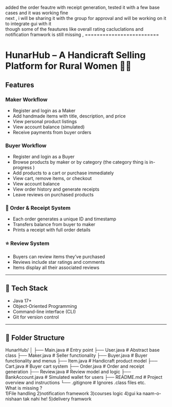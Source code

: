 added the order feautre with receipt generation, tested it with a few base cases and it was working fine <br>
next , i will be sharing it with the group for approval and will be working on it to integrate gui with it <br>
though some of the feautures like overall rating cacluclations and notification framwork is still missing ,
=========================<br>
# HunarHub – A Handicraft Selling Platform for Rural Women 🧵💼

## Features

###  Maker Workflow
- Register and login as a Maker
- Add handmade items with title, description, and price
- View personal product listings
- View account balance (simulated)
- Receive payments from buyer orders

### Buyer Workflow
- Register and login as a Buyer
- Browse products by maker or by category (the category thing is in-progress )
- Add products to a cart or purchase immediately
- View cart, remove items, or checkout
- View account balance
- View order history and generate receipts
- Leave reviews on purchased products

### 🧾 Order & Receipt System
- Each order generates a unique ID and timestamp
- Transfers balance from buyer to maker
- Prints a receipt with full order details

### ⭐ Review System
- Buyers can review items they’ve purchased
- Reviews include star ratings and comments
- Items display all their associated reviews

---

## 🧱 Tech Stack

- Java 17+
- Object-Oriented Programming
- Command-line interface (CLI)
- Git for version control

---

## 📂 Folder Structure
HunarHub/
│
├── Main.java # Entry point
├── User.java # Abstract base class
├── Maker.java # Seller functionality
├── Buyer.java # Buyer functionality and menus
├── Item.java # Handicraft product model
├── Cart.java # Buyer cart system
├── Order.java # Order and receipt generation
├── Review.java # Review model and logic
├── BankAccount.java # Simulated wallet for users
├── README.md # Project overview and instructions
└── .gitignore # Ignores .class files etc.
<br>
What is missing ?<br>
1)File handling 
2)notification framework
3)courses logic
4)gui ka naam-o-nishaan tak nahi he!
5)delivery framwork



